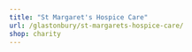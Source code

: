 ```yaml
---
title: "St Margaret's Hospice Care"
url: /glastonbury/st-margarets-hospice-care/
shop: charity
---
```

